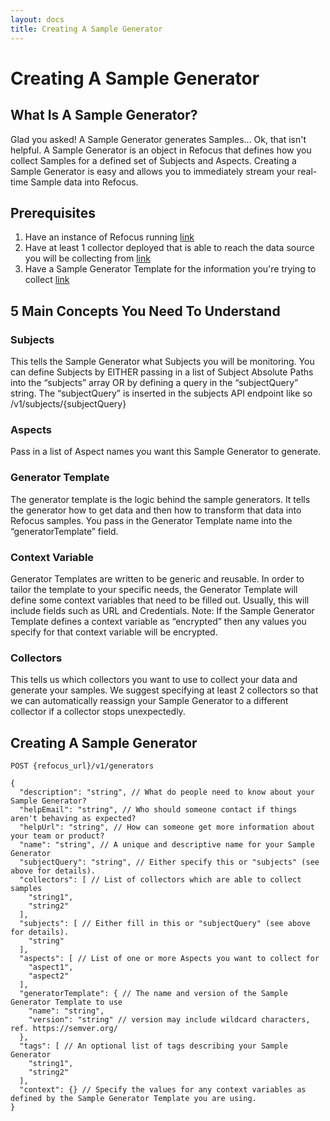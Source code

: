```yaml
---
layout: docs
title: Creating A Sample Generator
---
```


# Creating A Sample Generator

## What Is A Sample Generator?

Glad you asked! A Sample Generator generates Samples... Ok, that isn't helpful. A Sample Generator is an object in Refocus that defines how you collect Samples for a defined set of Subjects and Aspects. Creating a Sample Generator is easy and allows you to immediately stream your real-time Sample data into Refocus.

## Prerequisites

1. Have an instance of Refocus running [link](https://salesforce.github.io/refocus/docs/03-quickstartheroku.html)
2. Have at least 1 collector deployed that is able to reach the data source you will be collecting from [link](https://github.com/salesforce/refocus-collector#installation)
3. Have a Sample Generator Template for the information you're trying to collect [link](https://github.com/salesforce/refocus-sample-generator-template-utils#refocus-sample-generator-template-utils-refocus-sample-generator-template-utilities)

## 5 Main Concepts You Need To Understand

### Subjects 

This tells the Sample Generator what Subjects you will be monitoring. You can define Subjects by EITHER
passing in a list of Subject Absolute Paths into the “subjects” array
OR
by defining a query in the “subjectQuery” string. The “subjectQuery” is inserted in the subjects API endpoint like so /v1/subjects/{subjectQuery} 

### Aspects

Pass in a list of Aspect names you want this Sample Generator to generate.

### Generator Template

The generator template is the logic behind the sample generators. It tells the generator how to get data and then how to transform that data into Refocus samples. You pass in the Generator Template name into the “generatorTemplate” field.

### Context Variable

Generator Templates are written to be generic and reusable. In order to tailor the template to your specific needs, the Generator Template will define some context variables that need to be filled out. Usually, this will include fields such as URL and Credentials.
Note: If the Sample Generator Template defines a context variable as “encrypted” then any values you specify for that context variable will be encrypted.

### Collectors

This tells us which collectors you want to use to collect your data and generate your samples. We suggest specifying at least 2 collectors so that we can automatically reassign your Sample Generator to a different collector if a collector stops unexpectedly.

## Creating A Sample Generator

```
POST {refocus_url}/v1/generators
```
```
{
  "description": "string", // What do people need to know about your Sample Generator?
  "helpEmail": "string", // Who should someone contact if things aren't behaving as expected?
  "helpUrl": "string", // How can someone get more information about your team or product?
  "name": "string", // A unique and descriptive name for your Sample Generator
  "subjectQuery": "string", // Either specify this or "subjects" (see above for details).
  "collectors": [ // List of collectors which are able to collect samples
    "string1",
    "string2"
  ],
  "subjects": [ // Either fill in this or "subjectQuery" (see above for details).
    "string"
  ],
  "aspects": [ // List of one or more Aspects you want to collect for
    "aspect1",
    "aspect2"
  ],
  "generatorTemplate": { // The name and version of the Sample Generator Template to use
    "name": "string",
    "version": "string" // version may include wildcard characters, ref. https://semver.org/
  },
  "tags": [ // An optional list of tags describing your Sample Generator
    "string1",
    "string2"
  ],
  "context": {} // Specify the values for any context variables as defined by the Sample Generator Template you are using.
}
```

